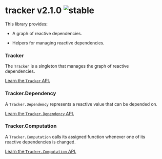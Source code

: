 
# tracker v2.1.0 ![stable](https://img.shields.io/badge/stability-stable-4EBA0F.svg?style=flat)

This library provides:

- A graph of reactive dependencies.

- Helpers for managing reactive dependencies.

### Tracker

The `Tracker` is a singleton that manages the graph of reactive dependencies.

[Learn the `Tracker` API.](https://github.com/aleclarson/tracker/wiki/Tracker)

### Tracker.Dependency

A `Tracker.Dependency` represents a reactive value that can be depended on.

[Learn the `Tracker.Dependency` API.](https://github.com/aleclarson/tracker/wiki/Dependency)

### Tracker.Computation

A `Tracker.Computation` calls its assigned function whenever one of its
reactive dependencies is changed.

[Learn the `Tracker.Computation` API.](https://github.com/aleclarson/tracker/wiki/Computation)
